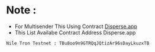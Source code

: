 # Note :
- For Multisender This Using Contract [Disperse.app](https://disperse.app/)
- This List Availabe Contract Address Disperse.app
```
Nile Tron Testnet : TBu8oo9n9GTRQqJQtizAr96sDayLkuzxTB
```
